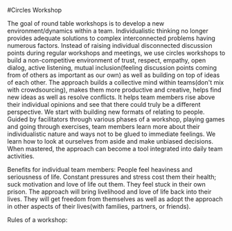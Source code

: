 #Circles WorkshopThe goal of round table workshops is to develop a new environment/dynamics within a team. Individualistic thinking no longer provides adequate solutions to complex interconnected problems having numerous factors. Instead of raising individual disconnected discussion points during regular workshops and meetings, we use circles workshops to build a non-competitive environment of trust, respect, empathy, open dialog, active listening, mutual inclusion(feeling discussion points coming from of others as important as our own) as well as building on top of ideas of each other.The approach builds a collective mind within teams(don't mix with crowdsourcing), makes them more productive and creative, helps find new ideas as well as resolve conflicts. It helps team members rise above their individual opinions and see that there could truly be a different perspective.We start with building new formats of relating to people. Guided by facilitators through various phases of a workshop, playing games and going through exercises, team members learn more about their individualistic nature and ways not to be glued to immediate feelings. We learn how to look at ourselves from aside and make unbiased decisions.When mastered, the approach can become a tool integrated into daily team activities.Benefits for individual team members:People feel heaviness and seriousness of life. Constant pressures and stress cost them their health; suck motivation and love of life out them. They feel stuck in their own prison. The approach will bring livelihood and love of life back into their lives. They will get freedom from themselves as well as adopt the approach in other aspects of their lives(with families, partners, or friends).Rules of a workshop: